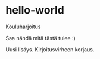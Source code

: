 # hello-world
Kouluharjoitus

Saa nähdä mitä tästä tulee :)

Uusi lisäys. Kirjoitusvirheen korjaus.

